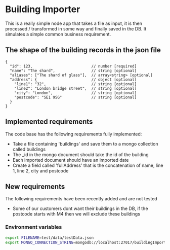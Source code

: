 # Building Importer
This is a really simple node app that takes a file as input, it is then processed / transformed in some way
and finally saved in the DB. It simulates a simple common business requirement.

## The shape of the building records in the json file
```
{
  "id": 123,                          // number [required]
  "name": "The shard",                // string [optional]
  "aliases": ["The shard of glass"],  // array<string> [optional]
  "address": {                        // object [optional]
    "line1": "32",                    // string [optional]
    "line2": "London bridge street",  // string [optional]
    "city": "London",                 // string [optional]
    "postcode": "SE1 9SG"             // string [optional]
  }
}
```

## Implemented requirements
The code base has the following requirements fully implemented:
 * Take a file containing 'buildings' and save them to a mongo collection called buildings
 * The _id in the mongo document should take the id of the building
 * Each imported document should have an imported date
 * Create a field called 'fullAddress' that is the concatenation of name, line 1, line 2, city and postcode
 
## New requirements
The following requirements have been recently added and are not tested
 * Some of our customers dont want their buildings in the DB, if the postcode starts with M4 then we will exclude these buildings


### Environment variables
```bash
export FILENAME=test/data/testData.json
export MONGO_CONNECTION_STRING=mongodb://localhost:27017/buildingImporter
```
